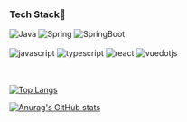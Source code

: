 ### 

<!--
**croo12/croo12** is a ✨ _special_ ✨ repository because its `README.md` (this file) appears on your GitHub profile.

Here are some ideas to get you started:

- 🔭 I’m currently working on ...
- 🌱 I’m currently learning ...
- 👯 I’m looking to collaborate on ...
- 🤔 I’m looking for help with ...
- 💬 Ask me about ...
- 📫 How to reach me: ...
- 😄 Pronouns: ...
- ⚡ Fun fact: ...
-->

### Tech Stack🌱

<!-- <img alt="" src="https://img.shields.io/badge/<LABEL>-<MESSAGE>-<COLOR>"> -->
<img alt="Java" src ="https://img.shields.io/badge/Java-007396.svg?&style=for-the-badge&logo=Java&logoColor=white"/>
<img alt="Spring" src ="https://img.shields.io/badge/Spring-6DB33F.svg?&style=for-the-badge&logo=Spring&logoColor=white"/>
<img alt="SpringBoot" src ="https://img.shields.io/badge/spring boot-6DB33F.svg?&style=for-the-badge&logo=springboot&logoColor=white"/>
<br/>
<br/>
<img alt="javascript" src ="https://img.shields.io/badge/java script-F7DF1E.svg?&style=for-the-badge&logo=javascript&logoColor=white"/>
<img alt="typescript" src ="https://img.shields.io/badge/type script-3178C6.svg?&style=for-the-badge&logo=typescript&logoColor=white"/>
<img alt="react" src ="https://img.shields.io/badge/react-61DAFB.svg?&style=for-the-badge&logo=react&logoColor=white"/>
<img alt="vuedotjs" src ="https://img.shields.io/badge/vue.js-4FC08D.svg?&style=for-the-badge&logo=vuedotjs&logoColor=white"/>

<br/>
<br/>
<br/>

[![Top Langs](https://github-readme-stats.vercel.app/api/top-langs/?username=croo12&layout=donut)](https://github.com/anuraghazra/github-readme-stats)

[![Anurag's GitHub stats](https://github-readme-stats.vercel.app/api?username=croo12&theme=onedark)](https://github.com/anuraghazra/github-readme-stats)